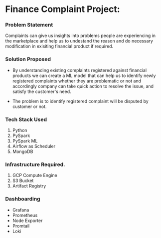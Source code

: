 # Finance Complaint Project:

### Problem Statement
Complaints can give us insights into problems people are experiencing in the marketplace and help us to undestand the reason and do necessary modification in exisiting financial product if required.

### Solution Proposed
- By understanding existing complaints registered against financial products we can create a ML model that can help us to identify newly registered complaints whether they are problematic or not and accordingly company can take quick action to resolve the issue, and satisfy the customer's need.

- The problem is to identify registered complaint will be disputed by customer or not.

### Tech Stack Used
1. Python
2. PySpark
3. PySpark ML
4. Airflow as Scheduler
5. MongoDB

### Infrastructure Required.
1. GCP Compute Engine
2. S3 Bucket
3. Artifact Registry

### Dashboarding
- Grafana
- Prometheus
- Node Exporter
- Promtail
- Loki
